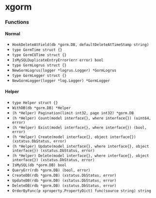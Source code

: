# xgorm

### Functions

#### Normal

+ `HookDeleteAtField(db *gorm.DB, defaultDeleteAtTimeStamp string)`
+ `type GormTime struct {}`
+ `type GormCUTime struct {}`
+ `IsMySQLDuplicateEntryError(err error) bool`
+ `type GormLogrus struct {}`
+ `NewGormLogrus(logger *logrus.Logger) *GormLogrus`
+ `type GormLogger struct {}`
+ `NewGormLogger(logger *log.Logger) *GormLogger`

#### Helper

+ `type Helper struct {}`
+ `WithDB(db *gorm.DB) *Helper`
+ `(h *Helper) Pagination(limit int32, page int32) *gorm.DB`
+ `(h *Helper) Count(model interface{}, where interface{}) (uint64, error)`
+ `(h *Helper) Exist(model interface{}, where interface{}) (bool, error)`
+ `(h *Helper) Create(model interface{}, object interface{}) (xstatus.DbStatus, error)`
+ `(h *Helper) Update(model interface{}, where interface{}, object interface{}) (xstatus.DbStatus, error)`
+ `(h *Helper) Delete(model interface{}, where interface{}, object interface{}) (xstatus.DbStatus, error)`
+ `IsMySQL(db *gorm.DB) bool`
+ `QueryErr(rdb *gorm.DB) (bool, error)`
+ `CreateDB(rdb *gorm.DB) (xstatus.DbStatus, error)`
+ `UpdateDB(rdb *gorm.DB) (xstatus.DbStatus, error)`
+ `DeleteDB(rdb *gorm.DB) (xstatus.DbStatus, error)`
+ `OrderByFunc(p xproperty.PropertyDict) func(source string) string`
